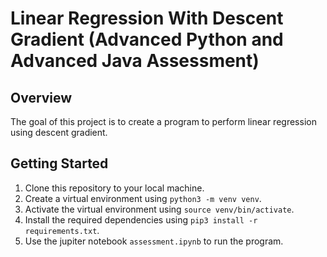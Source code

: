 # Linear Regression With Descent Gradient (Advanced Python and Advanced Java Assessment)

## Overview

The goal of this project is to create a program to perform linear regression using descent gradient.

## Getting Started

1. Clone this repository to your local machine.
2. Create a virtual environment using `python3 -m venv venv`.
3. Activate the virtual environment using `source venv/bin/activate`.
4. Install the required dependencies using `pip3 install -r requirements.txt`.
5. Use the jupiter notebook `assessment.ipynb` to run the program.
